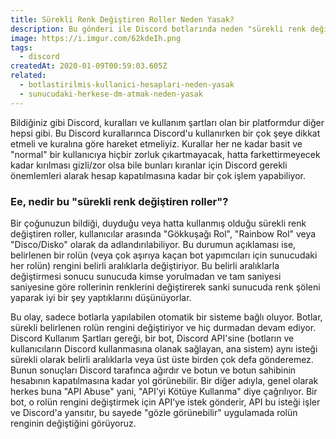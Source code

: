 ```yaml
---
title: Sürekli Renk Değiştiren Roller Neden Yasak?
description: Bu gönderi ile Discord botlarında neden "sürekli renk değiştiren" roller veya diğer bir tabir ile gökkuşağı rollerin neden yasak olduğunu öğrenebilirsiniz.
image: https://i.imgur.com/62kdeIh.png
tags:
  - discord
createdAt: 2020-01-09T00:59:03.605Z
related:
  - botlastirilmis-kullanici-hesaplari-neden-yasak
  - sunucudaki-herkese-dm-atmak-neden-yasak
---
```


Bildiğiniz gibi Discord, kuralları ve kullanım şartları olan bir platformdur diğer hepsi gibi. Bu Discord kurallarınca Discord'u kullanırken bir çok şeye dikkat etmeli ve kuralına göre hareket etmeliyiz. Kurallar her ne kadar basit ve "normal" bir kullanıcıya hiçbir zorluk çıkartmayacak, hatta farkettirmeyecek kadar kırılması gizli/zor olsa bile bunları kıranlar için Discord gerekli önemlemleri alarak hesap kapatılmasına kadar bir çok işlem yapabiliyor.

### Ee, nedir bu "sürekli renk değiştiren roller"?

Bir çoğunuzun bildiği, duyduğu veya hatta kullanmış olduğu sürekli renk değiştiren roller, kullanıcılar arasında "Gökkuşağı Rol", "Rainbow Rol" veya "Disco/Disko" olarak da adlandırılabiliyor. Bu durumun açıklaması ise, belirlenen bir rolün (veya çok aşırıya kaçan bot yapımcıları için sunucudaki her rolün) rengini belirli aralıklarla değiştiriyor. Bu belirli aralıklarla değiştirmesi sonucu sunucuda kimse yorulmadan ve tam saniyesi saniyesine göre rollerinin renklerini değiştirerek sanki sunucuda renk şöleni yaparak iyi bir şey yaptıklarını düşünüyorlar.

Bu olay, sadece botlarla yapılabilen otomatik bir sisteme bağlı oluyor. Botlar, sürekli belirlenen rolün rengini değiştiriyor ve hiç durmadan devam ediyor. Discord Kullanım Şartları gereği, bir bot, Discord API'sine (botların ve kullanıcıların Discord kullanmasına olanak sağlayan, ana sistem) aynı isteği sürekli olarak belirli aralıklarla veya üst üste birden çok defa gönderemez. Bunun sonuçları Discord tarafınca ağırdır ve botun ve botun sahibinin hesabının kapatılmasına kadar yol görünebilir. Bir diğer adıyla, genel olarak herkes buna "API Abuse" yani, "API'yi Kötüye Kullanma" diye çağrılıyor. Bir bot, o rolün rengini değiştirmek için API'ye istek gönderir, API bu isteği işler ve Discord'a yansıtır, bu sayede "gözle görünebilir" uygulamada rolün renginin değiştiğini görüyoruz.
